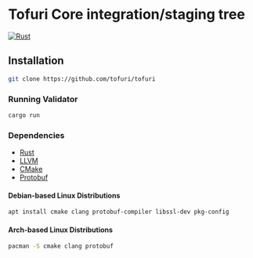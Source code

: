 # Tofuri Core integration/staging tree

[![Rust](https://github.com/tofuri/tofuri/actions/workflows/rust.yml/badge.svg)](https://github.com/tofuri/tofuri/actions/workflows/rust.yml)

## Installation

```bash
git clone https://github.com/tofuri/tofuri
```

### Running Validator

```bash
cargo run
```

### Dependencies

* [Rust](https://rustup.rs)
* [LLVM](https://github.com/llvm/llvm-project/releases)
* [CMake](https://github.com/Kitware/CMake/releases)
* [Protobuf](https://github.com/protocolbuffers/protobuf/releases)

#### Debian-based Linux Distributions

```bash
apt install cmake clang protobuf-compiler libssl-dev pkg-config
```

#### Arch-based Linux Distributions

```bash
pacman -S cmake clang protobuf
```
